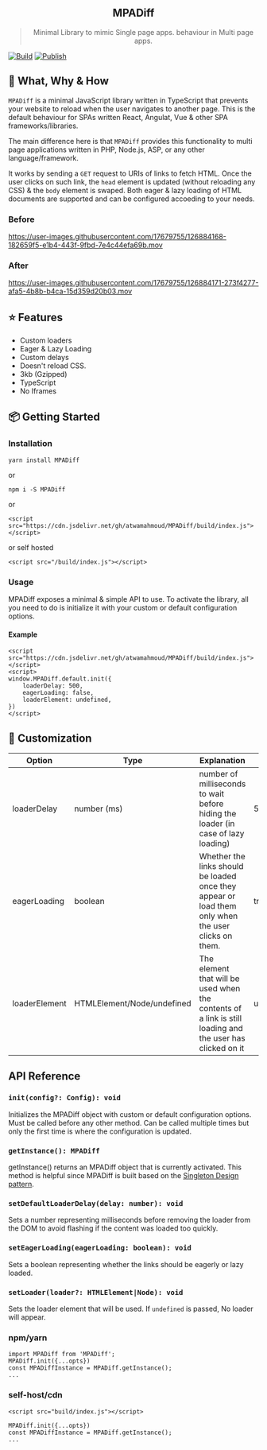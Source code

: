  <div align="center">
  <h2>MPADiff</h2>
  <blockquote>Minimal Library to mimic Single page apps. behaviour in Multi page apps.</blockquote>
 </div>

[![Build](https://github.com/atwamahmoud/MPADiff/actions/workflows/main.yml/badge.svg)](https://github.com/atwamahmoud/MPADiff/actions/workflows/main.yml)
[![Publish](https://github.com/atwamahmoud/MPADiff/actions/workflows/publish.yml/badge.svg)](https://github.com/atwamahmoud/MPADiff/actions/workflows/publish.yml)

## 🚀 What, Why & How

`MPADiff` is a minimal JavaScript library written in TypeScript that prevents your website to reload when the user navigates to another page. This is the default behaviour for SPAs written React, Angulat, Vue & other SPA frameworks/libraries.

The main difference here is that `MPADiff` provides this functionality to multi page applications written in PHP, Node.js, ASP, or any other language/framework.

It works by sending a `GET` request to URIs of links to fetch HTML. Once the user clicks on such link, the `head` element is updated (without reloading any CSS) & the `body` element is swaped. Both eager & lazy loading of HTML documents are supported and can be configured accoeding to your needs. 

### Before

https://user-images.githubusercontent.com/17679755/126884168-182659f5-e1b4-443f-9fbd-7e4c44efa69b.mov

### After

https://user-images.githubusercontent.com/17679755/126884171-273f4277-afa5-4b8b-b4ca-15d359d20b03.mov



## ⭐️ Features

- Custom loaders
- Eager & Lazy Loading
- Custom delays
- Doesn't reload CSS.
- 3kb (Gzipped)
- TypeScript
- No Iframes

## 📦 Getting Started

### Installation
```
yarn install MPADiff
```
or
```
npm i -S MPADiff
```
or
```
<script src="https://cdn.jsdelivr.net/gh/atwamahmoud/MPADiff/build/index.js"></script>
```
or self hosted
```
<script src="/build/index.js"></script>
```

### Usage

MPADiff exposes a minimal & simple API to use.
To activate the library, all you need to do is initialize it with your custom or default configuration options.
#### Example

```
<script src="https://cdn.jsdelivr.net/gh/atwamahmoud/MPADiff/build/index.js"></script>
<script>
window.MPADiff.default.init({
    loaderDelay: 500,
    eagerLoading: false,
    loaderElement: undefined,
})
</script>
```


## 💎 Customization

| Option | Type | Explanation | Default |
---------|------|-------------|----------|
| loaderDelay | number (ms) | number of milliseconds to wait before hiding the loader (in case of lazy loading) | 500 |
| eagerLoading | boolean | Whether the links should be loaded once they appear or load them only when the user clicks on them. | true |
| loaderElement | HTMLElement/Node/undefined | The element that will be used when the contents of a link is still loading and the user has clicked on it | undefined |
## API Reference


### `init(config?: Config): void`

Initializes the MPADiff object with custom or default configuration options.
Must be called before any other method. Can be called multiple times but only the first time is where the configuration is updated.

### `getInstance(): MPADiff`

getInstance() returns an MPADiff object that is currently activated.
This method is helpful since MPADiff is built based on the [Singleton Design pattern](https://en.wikipedia.org/wiki/Singleton_pattern).
### `setDefaultLoaderDelay(delay: number): void`

Sets a number representing milliseconds before removing the loader from the DOM to avoid flashing if the content was loaded too quickly.

### `setEagerLoading(eagerLoading: boolean): void`

Sets a boolean representing whether the links should be eagerly or lazy loaded.

### `setLoader(loader?: HTMLElement|Node): void`

Sets the loader element that will be used. If `undefined` is passed, No loader will appear.
### npm/yarn

```
import MPADiff from 'MPADiff';
MPADiff.init({...opts})
const MPADiffInstance = MPADiff.getInstance();
...
```

### self-host/cdn

```
<script src="build/index.js"></script>

MPADiff.init({...opts})
const MPADiffInstance = MPADiff.getInstance();
...
```

